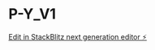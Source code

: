 # P-Y_V1

[Edit in StackBlitz next generation editor ⚡️](https://stackblitz.com/~/github.com/HxSx79/P-Y_V1)